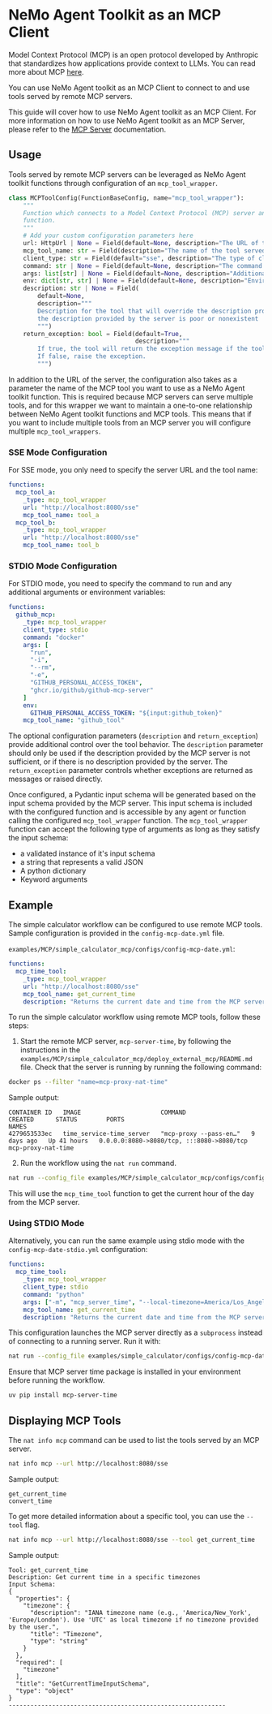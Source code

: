 <!--
SPDX-FileCopyrightText: Copyright (c) 2025, NVIDIA CORPORATION & AFFILIATES. All rights reserved.
SPDX-License-Identifier: Apache-2.0

Licensed under the Apache License, Version 2.0 (the "License");
you may not use this file except in compliance with the License.
You may obtain a copy of the License at

http://www.apache.org/licenses/LICENSE-2.0

Unless required by applicable law or agreed to in writing, software
distributed under the License is distributed on an "AS IS" BASIS,
WITHOUT WARRANTIES OR CONDITIONS OF ANY KIND, either express or implied.
See the License for the specific language governing permissions and
limitations under the License.
-->

# NeMo Agent Toolkit as an MCP Client

Model Context Protocol (MCP) is an open protocol developed by Anthropic that standardizes how applications provide context to LLMs. You can read more about MCP [here](https://modelcontextprotocol.io/introduction).

You can use NeMo Agent toolkit as an MCP Client to connect to and use tools served by remote MCP servers.

This guide will cover how to use NeMo Agent toolkit as an MCP Client. For more information on how to use NeMo Agent toolkit as an MCP Server, please refer to the [MCP Server](./mcp-server.md) documentation.

## Usage
Tools served by remote MCP servers can be leveraged as NeMo Agent toolkit functions through configuration of an `mcp_tool_wrapper`.

```python
class MCPToolConfig(FunctionBaseConfig, name="mcp_tool_wrapper"):
    """
    Function which connects to a Model Context Protocol (MCP) server and wraps the selected tool as a NeMo Agent toolkit
    function.
    """
    # Add your custom configuration parameters here
    url: HttpUrl | None = Field(default=None, description="The URL of the MCP server (for SSE mode)")
    mcp_tool_name: str = Field(description="The name of the tool served by the MCP Server that you want to use")
    client_type: str = Field(default="sse", description="The type of client to use ('sse' or 'stdio')")
    command: str | None = Field(default=None, description="The command to run for stdio mode (e.g. 'mcp-server')")
    args: list[str] | None = Field(default=None, description="Additional arguments for the stdio command")
    env: dict[str, str] | None = Field(default=None, description="Environment variables to set for the stdio process")
    description: str | None = Field(
        default=None,
        description="""
        Description for the tool that will override the description provided by the MCP server. Should only be used if
        the description provided by the server is poor or nonexistent
        """)
    return_exception: bool = Field(default=True,
                                   description="""
        If true, the tool will return the exception message if the tool call fails.
        If false, raise the exception.
        """)

```
In addition to the URL of the server, the configuration also takes as a parameter the name of the MCP tool you want to use as a NeMo Agent toolkit function. This is required because MCP servers can serve multiple tools, and for this wrapper we want to maintain a one-to-one relationship between NeMo Agent toolkit functions and MCP tools. This means that if you want to include multiple tools from an MCP server you will configure multiple `mcp_tool_wrappers`.

### SSE Mode Configuration
For SSE mode, you only need to specify the server URL and the tool name:

```yaml
functions:
  mcp_tool_a:
    _type: mcp_tool_wrapper
    url: "http://localhost:8080/sse"
    mcp_tool_name: tool_a
  mcp_tool_b:
    _type: mcp_tool_wrapper
    url: "http://localhost:8080/sse"
    mcp_tool_name: tool_b
```

### STDIO Mode Configuration
For STDIO mode, you need to specify the command to run and any additional arguments or environment variables:

```yaml
functions:
  github_mcp:
    _type: mcp_tool_wrapper
    client_type: stdio
    command: "docker"
    args: [
      "run",
      "-i",
      "--rm",
      "-e",
      "GITHUB_PERSONAL_ACCESS_TOKEN",
      "ghcr.io/github/github-mcp-server"
    ]
    env:
      GITHUB_PERSONAL_ACCESS_TOKEN: "${input:github_token}"
    mcp_tool_name: "github_tool"
```

The optional configuration parameters (`description` and `return_exception`) provide additional control over the tool behavior. The `description` parameter should only be used if the description provided by the MCP server is not sufficient, or if there is no description provided by the server. The `return_exception` parameter controls whether exceptions are returned as messages or raised directly.

Once configured, a Pydantic input schema will be generated based on the input schema provided by the MCP server. This input schema is included with the configured function and is accessible by any agent or function calling the configured `mcp_tool_wrapper` function. The `mcp_tool_wrapper` function can accept the following type of arguments as long as they satisfy the input schema:
 * a validated instance of it's input schema
 * a string that represents a valid JSON
 * A python dictionary
 * Keyword arguments


## Example
The simple calculator workflow can be configured to use remote MCP tools. Sample configuration is provided in the `config-mcp-date.yml` file.

`examples/MCP/simple_calculator_mcp/configs/config-mcp-date.yml`:
```yaml
functions:
  mcp_time_tool:
    _type: mcp_tool_wrapper
    url: "http://localhost:8080/sse"
    mcp_tool_name: get_current_time
    description: "Returns the current date and time from the MCP server"
```

To run the simple calculator workflow using remote MCP tools, follow these steps:
1. Start the remote MCP server, `mcp-server-time`, by following the instructions in the `examples/MCP/simple_calculator_mcp/deploy_external_mcp/README.md` file. Check that the server is running by running the following command:
```bash
docker ps --filter "name=mcp-proxy-nat-time"
```
Sample output:
```
CONTAINER ID   IMAGE                      COMMAND                  CREATED      STATUS        PORTS                                       NAMES
4279653533ec   time_service-time_server   "mcp-proxy --pass-en…"   9 days ago   Up 41 hours   0.0.0.0:8080->8080/tcp, :::8080->8080/tcp   mcp-proxy-nat-time
```

2. Run the workflow using the `nat run` command.
```bash
nat run --config_file examples/MCP/simple_calculator_mcp/configs/config-mcp-date.yml --input "Is the product of 2 * 4 greater than the current hour of the day?"
```
This will use the `mcp_time_tool` function to get the current hour of the day from the MCP server.

### Using STDIO Mode
Alternatively, you can run the same example using stdio mode with the `config-mcp-date-stdio.yml` configuration:

```yaml
functions:
  mcp_time_tool:
    _type: mcp_tool_wrapper
    client_type: stdio
    command: "python"
    args: ["-m", "mcp_server_time", "--local-timezone=America/Los_Angeles"]
    mcp_tool_name: get_current_time
    description: "Returns the current date and time from the MCP server"
```

This configuration launches the MCP server directly as a `subprocess` instead of connecting to a running server. Run it with:
```bash
nat run --config_file examples/simple_calculator/configs/config-mcp-date-stdio.yml --input "Is the product of 2 * 4 greater than the current hour of the day?"
```
Ensure that MCP server time package is installed in your environment before running the workflow.
```bash
uv pip install mcp-server-time
```

## Displaying MCP Tools
The `nat info mcp` command can be used to list the tools served by an MCP server.
```bash
nat info mcp --url http://localhost:8080/sse
```

Sample output:
```
get_current_time
convert_time
```

To get more detailed information about a specific tool, you can use the `--tool` flag.
```bash
nat info mcp --url http://localhost:8080/sse --tool get_current_time
```
Sample output:
```
Tool: get_current_time
Description: Get current time in a specific timezones
Input Schema:
{
  "properties": {
    "timezone": {
      "description": "IANA timezone name (e.g., 'America/New_York', 'Europe/London'). Use 'UTC' as local timezone if no timezone provided by the user.",
      "title": "Timezone",
      "type": "string"
    }
  },
  "required": [
    "timezone"
  ],
  "title": "GetCurrentTimeInputSchema",
  "type": "object"
}
------------------------------------------------------------
```
